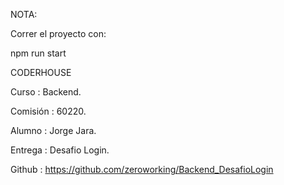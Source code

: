 NOTA:

Correr el proyecto con:

npm run start


CODERHOUSE

Curso       : Backend.

Comisión    : 60220.

Alumno      : Jorge Jara.

Entrega     : Desafio Login.

Github      : https://github.com/zeroworking/Backend_DesafioLogin